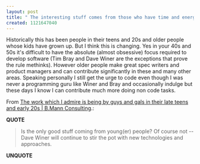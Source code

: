 ```yaml
---
layout: post
title: " The interesting stuff comes from those who have time and energy to focus"
created: 1121647040
---
```

<p>Historically this has been people in their teens and 20s and older people whose kids have grown up. But I think this is changing. Yes in your 40s and 50s it's difficult to have the absolute (almost obsessive) focus required to develop software (Tim Bray and Dave Winer are the exceptions that prove the rule methinks). However older people make great spec writers and product managers and can contribute significantly in these and many other areas. Speaking personally I still get the urge to code even though I was never a programming guru like Winer and Bray and occasionally indulge but these days I know I can contribute much more doing non code tasks.</p>
 <p>From <a href="http://www.bmannconsulting.com/node/1516">The work which I admire is being by guys and gals in their late teens and early 20s | B.Mann Consulting</a>.:</p>
<p><b>QUOTE</b></p><blockquote><p>Is the only good stuff coming from young(er) people? Of course not -- Dave Winer will continue to stir the pot with new technologies and approaches.
</p>
</blockquote><p><b>UNQUOTE</b></p>




